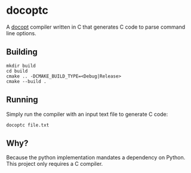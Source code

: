 # docoptc

A [docopt](https://github.com/docopt) compiler written in C that generates C code to parse command line options.

## Building

    mkdir build
    cd build
    cmake .. -DCMAKE_BUILD_TYPE=<Debug|Release>
    cmake --build .
    
## Running

Simply run the compiler with an input text file to generate C code:

    docoptc file.txt

## Why?

Because the python implementation mandates a dependency on Python. This project only requires a C compiler.
